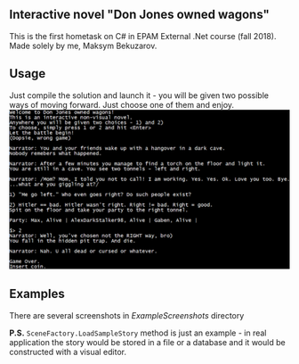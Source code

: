 ## Interactive novel "Don Jones owned wagons"
This is the first hometask on C# in EPAM External .Net course (fall 2018).
Made solely by me, Maksym Bekuzarov.

## Usage
Just compile the solution and launch it - you will be given two possible ways of moving forward. 
Just choose one of them and enjoy.
![Example screenshot](ExampleScreenshots/BadEndingNew.png)

## Examples
There are several screenshots in _ExampleScreenshots_ directory

**P.S.** `SceneFactory.LoadSampleStory` method is just an example - in real application the story would be stored in a file or a database and it would be constructed with a visual editor. 